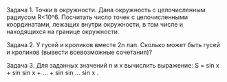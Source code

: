 Задача 1.
Точки в окружности. Дана окружность с целочисленным радиусом R<10^6. Посчитать число точек с целочисленными координатами, лежащих внутри окружности, в том числе и находящихся на границе окружности.

 

Задача 2.
У гусей и кроликов вместе 2n лап. Сколько может быть гусей и кроликов (вывести всевозможные сочетания)?

 

Задача 3.
Для заданных значений n и x вычислить выражение: S = sin x + sin sin x + ... + sin sin ... sin x .
 
